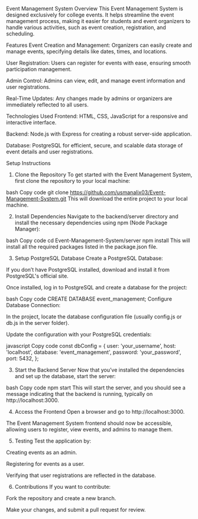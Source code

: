 Event Management System
Overview
This Event Management System is designed exclusively for college events. 
It helps streamline the event management process, making it easier for students and event organizers to handle various activities, such as event creation, registration, and scheduling.

Features
Event Creation and Management: Organizers can easily create and manage events, specifying details like dates, times, and locations.

User Registration: Users can register for events with ease, ensuring smooth participation management.

Admin Control: Admins can view, edit, and manage event information and user registrations.

Real-Time Updates: Any changes made by admins or organizers are immediately reflected to all users.

Technologies Used
Frontend: HTML, CSS, JavaScript for a responsive and interactive interface.

Backend: Node.js with Express for creating a robust server-side application.

Database: PostgreSQL for efficient, secure, and scalable data storage of event details and user registrations.

Setup Instructions
1. Clone the Repository
To get started with the Event Management System, first clone the repository to your local machine:

bash
Copy code
git clone https://github.com/usmanalix03/Event-Management-System.git
This will download the entire project to your local machine.

2. Install Dependencies
Navigate to the backend/server directory and install the necessary dependencies using npm (Node Package Manager):

bash
Copy code
cd Event-Management-System/server
npm install
This will install all the required packages listed in the package.json file.

3. Setup PostgreSQL Database
Create a PostgreSQL Database:

If you don’t have PostgreSQL installed, download and install it from PostgreSQL's official site.

Once installed, log in to PostgreSQL and create a database for the project:

bash
Copy code
CREATE DATABASE event_management;
Configure Database Connection:

In the project, locate the database configuration file (usually config.js or db.js in the server folder).

Update the configuration with your PostgreSQL credentials:

javascript
Copy code
const dbConfig = {
  user: 'your_username',
  host: 'localhost',
  database: 'event_management',
  password: 'your_password',
  port: 5432,
};

3. Start the Backend Server
Now that you’ve installed the dependencies and set up the database, start the server:

bash
Copy code
npm start
This will start the server, and you should see a message indicating that the backend is running, typically on http://localhost:3000.

4. Access the Frontend
Open a browser and go to http://localhost:3000.

The Event Management System frontend should now be accessible, allowing users to register, view events, and admins to manage them.

5. Testing
Test the application by:

Creating events as an admin.

Registering for events as a user.

Verifying that user registrations are reflected in the database.

6. Contributions
If you want to contribute:

Fork the repository and create a new branch.

Make your changes, and submit a pull request for review.
